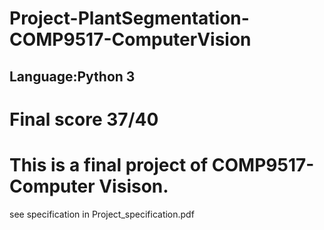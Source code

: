 # Project-PlantSegmentation-COMP9517-ComputerVision

## Language:Python 3

# Final score 	37/40

# This is a final project of COMP9517-Computer Visison.

see specification in Project_specification.pdf
